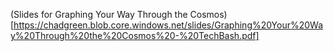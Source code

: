 (Slides for Graphing Your Way Through the Cosmos)[https://chadgreen.blob.core.windows.net/slides/Graphing%20Your%20Way%20Through%20the%20Cosmos%20-%20TechBash.pdf]
